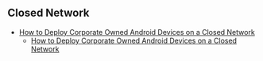 ## Closed Network
* [How to Deploy Corporate Owned Android Devices on a Closed Network](closedNetworkpt.html.erb.md)
    * [How to Deploy Corporate Owned Android Devices on a Closed Network](closedNetwork2pt.hbs.md)
